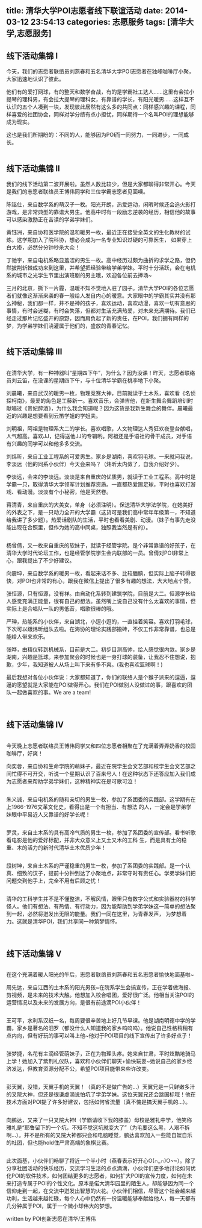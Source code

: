 title: 清华大学POI志愿者线下联谊活动
date: 2014-03-12 23:54:13
categories: 志愿服务
tags: [清华大学,志愿服务]
---
<h2>线下活动集锦 Ⅰ</h2>
<p>今天，我们的志愿者联络员刘燕春和五名清华大学POI志愿者在独峰咖啡厅小聚，大家迅速地认识了彼此。</p>
<p>他们有的爱打网球，有的整天和数学奋战，有的是学霸社工达人……这里有会拉小提琴的理科男，有会拉大提琴的理科女，有靠谱的学长，有阳光暖男……这样互不认识的五个人凑到一块，发现彼此居然有这么多的共同点：同样感兴趣的课程，同样喜爱的社团协会，同样对学分绩有点小担忧，同样期待一个名叫POI的理想能够成为现实。</p>
<p>这也是我们所期盼的：不同的人，能够因为POI而一同努力，一同进步，一同成长。</p>
<img src="http://pic.yupoo.com/285092800_v/DBDYU9f4/11sLcC.jpg" alt="">
<!--more-->
<br>
<h2>线下活动集锦 ⅠⅠ</h2>
<p>我们的线下活动第二波开展啦。虽然人数比较少，但是大家都聊得非常开心。今天是我们的志愿者联络员王博伟同学和三位学霸志愿者见面噢。</p>
<p>陈铭仕，来自数学系的萌汉子一枚。阳光开朗，热爱运动，闲暇时候还会追火影打游戏，是非常典型的靠谱大男生。他高中时有一段励志逆袭的经历，相信他的故事可以感染激励正在苦读的学弟学妹们。</p>
<p>黄钰洲，来自协和医学院的温和暖男一枚，最近正在接受全英文的生化教材的试炼。这学期加入了院科协，想必会成为一名专业知识过硬的可靠医生， 如果穿上白大褂，必然分分钟秒杀大众！</p>
<p>丁驰宇，来自电机系略显羞涩的男生一枚。高中经历过颇为曲折的求学之路，但仍然披荆斩棘成功来到这里，并希望把经验带给学弟学妹。平时十分活跃，会在电机系的城市之光学生节里出演班剧的男主哦，欢迎各位前去捧场~</p>
<p>三月的北京，撕下一片霾，温暖不知不觉地入驻了园子。清华大学POI的各位志愿者们就像这渐渐来袭的春一般给人发自内心的暖意。大家眼中的学霸其实并没有那么神秘，我们都一样，并不是神的孩子，喜欢运动，喜欢动漫，喜欢一切有意思的事情，有时会迷糊，有时会失落，但都对生活充满热爱，对未来充满期待。我们已经走过那片记忆盛开的原野，因而肩负起了新的责任，在POI，我们拥有同样的梦，为学弟学妹们浇灌属于他们的，盛放的青春记忆。</p>
<img src="http://pic.yupoo.com/285092800_v/DBlbCIFQ/D0B4f.jpg" alt="">
<br>
<h2>线下活动集锦 ⅠⅠⅠ</h2>
<img src="http://pic.yupoo.com/285092800_v/DBDZ4ayc/VfRc1.jpg" alt="">
<p>在清华大学，有一种神器叫“星期四下午”，为什么？因为没课！昨天，志愿者联络员刘云笛，在没课的星期四下午，与十位清华学霸在桃李地下小聚。</p>
<p>刘晨曦，来自武汉的暖男一枚，物理竞赛大神，目前就读于土木系，喜欢看《名侦探柯南》，最爱的角色是工藤新一。喜欢音乐，会弹吉他，在新生舞会舞蹈培训时献唱过《贵妃醉酒》，为什么我会知道呢？因为这货是我新生舞会的舞伴。晨曦最近的兴趣是想要看到云笛学姐的学姐夫。</p>
<p>刘明祖，阿祖是物理系大二的学长。喜欢唱歌，人文物理达人秀狂欢夜登台献唱，人气超高。喜欢JJ，记得送他JJ的专辑哟。阿祖还是手语社的骨干成员，对手语有兴趣的同学可以和他多多交流。</p>
<p>刘炜昕，来自工业工程系的可爱男生。家乡是湖南，喜欢羽毛球。一来就问我说，李淡远（他的同系小伙伴）今天会来吗？（炜昕太内敛了，自我介绍好少）。</p>
<p>李淡远，会来的李淡远。淡淡是来自重庆的优质男，就读于工业工程系。高中时是学霸一只，取得清华大学领军计划推荐资质。一直都热爱踢足球，平时也喜欢打游戏、看动漫。淡淡有个小秘密，他是天然卷。</p>
<p>蒋清青，来自重庆的大美女，单身（必须注明）。保送清华大学法学院，在她美好的外表之下，是一只动力全开的大学霸（这货可是我们高中常年年级第一，不知道给我讲了多少题）。热爱话剧队的生活，平时也看看美剧、动漫。（妹子有事先走没能出现在合照里，但作为她的高中同桌，独照我当然是有的）。</p>
<img src="http://pic.yupoo.com/285092800_v/DBDYUpKD/gmK2w.jpg" alt="">
<p>杨曾倩，又一枚来自重庆的软妹子，就读于经管学院。是个非常靠谱的好孩子，在清华大学时代论坛工作，也是经管学院学生会内联部的一员。曾倩对POI非常上心，跟我提出了不少好建议。</p>
<p>向震坤，来自数学系的暖男一枚，看起来话不多、比较腼腆，但实际上脑子转得很快，对POI也非常的有心，跟我在微信上提出了很多有趣的想法，大大地点个赞。</p>
<p>张恒源，只有恒源，没有祥。由自动化系转到建筑学院，目前是大二。恒源学长给人感觉充满正能量，很有自己的想法。虽然嘴上说自己没有什么太喜欢的事情，但实际上是合唱队一队的男低音，唱歌很棒的哦。</p>
<p>严珅，热能系的小伙伴，来自湖北，小逗小逗的，一直挂着笑容。喜欢打羽毛球，下次可以跟炜昕组队去啦。在海协的理论实践部搬砖，不仅工作非常靠谱，也总是能给人带来欢乐。</p>
<p>张晔，由精仪转到机械系，目前是大二。初步目测高帅，给人感觉很内敛。家乡是湖南，兴趣是篮球。来参加聚会的时候也是一身打球的装备，让我忍不住想说，抱歉，少年，我知道被人从场上叫下来有多不爽。(我也喜欢篮球啊！)</p>
<p>最后我想对各位小伙伴说：大家都知道了，你们的联络人是个猴子派来的逗逼，逗逼的愿望就是大家能在POI做得开心。我们在POI做别人没做过的事，跟喜欢的团队一起做喜欢的事。We are a team!</p>
<br>
<h2>线下活动集锦 Ⅳ</h2>
<img src="http://pic.yupoo.com/285092800_v/DBE1CWDJ/qh7Jy.jpg" alt="">
<p>今天晚上志愿者联络员王博伟同学又和四位志愿者相聚在了充满着弄弄奶香的校园咖啡厅，好爽！</p>
<p>向奕蓉，来自协和生命学院的萌妹子，最近在院学生会文艺部和校学生会文艺部之间忙得不可开交，听说一个星期认识了百来号人！在这种状态下还答应加入我们成为志愿者来帮助学弟学妹们，这种精神实在是可歌可泣！</p>
<img src="http://pic.yupoo.com/285092800_v/DBE1QP5u/111AmI.jpg" alt="">
<p>朱义诚，来自电机系的随和亲切的男生一枚，参加了系团委的实践部。这学期有在上1966-1976文革文化史，看得出是一个有担当、有想法 的人，一定会是学弟学妹眼中平易近人又靠谱的好学长呢！</p>
<img src="http://pic.yupoo.com/285092800_v/DBE1SF9I/VtbgA.jpg" alt="">
<p>罗灵，来自土木系的具有高冷气质的男生一枚，参加了系团委的宣传部。看书听歌看电影是他的爱好标配，并非大众意义上又土又木的工科 生，而是具有土的稳重、木的活力的新时代清华土木优质少年！</p>
<img src="http://pic.yupoo.com/285092800_v/DBE1TFiP/8TH0u.jpg" alt="">
<p>段树坤，来自土木系的严谨稳重的男生一枚，参加了系团委的实践部。是一个认真、细致的汉子，提前十分钟到达了小聚地点，非常守时有责任心。学弟学妹们把问题交到他手上，完全不用有后顾之忧！</p>
<img src="http://pic.yupoo.com/285092800_v/DBE1VAEH/I7jeC.jpg" alt="">
<p>清华的工科学生并不是不懂整洁，不解风情，眼里只有数字公式和实验器材的科学怪人。他们有想法、有热情、有行动力，因为能帮助到学弟学妹这一简单的想法聚到一起，必然将迸发出无限的能量。我们一同在这里，为青春发声， 为梦想着力。这就是清华POI，我们共享同一种筑梦情怀。 </p>
<br>
<h2>线下活动集锦 Ⅴ</h2>
<img src="http://pic.yupoo.com/285092800_v/DBXXe4k2/p4RNH.jpg" alt="">
<p>在这个充满着暖人阳光的午后，志愿者联络员刘燕春和五名志愿者愉快地面基啦~</p>
<p>周先达，来自江西的土木系的阳光男孩~在院系学生会搞宣传，正在学着做海报、剪视频，是未来的技术大触。他想加入校合唱团，爱好很广泛。他相当关注POI的运营情况以及未来的发展方向，是很有前途滴POI小伙伴！</p>
<img src="http://pic.yupoo.com/285092800_v/DBXXjxzj/bmiUo.jpg" alt="">
<p>王可平，水利系汉纸一名，每周要很辛苦地上好几节早课。他是湖南明德中学的学霸，家乡是著名的汨罗（都没什么人知道我的家乡呜呜呜）。他说自己性格稍稍有点内向，但有好玩的事可以叫上他~他对于POI项目的线下宣传出了许多好点子！</p>
<img src="http://pic.yupoo.com/285092800_v/DBXXkX3T/od2d3.jpg" alt="">
<p>张梦捷，名花有主滴经管萌妹子，正在为物理头疼。她来自甘肃，平时炫酷地骑马上学！她加入了紫荆礼仪队，喜欢和小伙伴们聊天+愉快玩耍~她说自己的家乡经济发达，但教育资源分配不公，希望POI项目能带来些许改变。</p>
<img src="http://pic.yupoo.com/285092800_v/DBXXngjg/tnBgw.jpg" alt="">
<p>彭天翼，没错，天翼手机的天翼！（真的不是做广告的...）天翼兄是一只鲜嫩多汁的叉院大神，但还是很谦虚滴说怕坑了学弟学妹。这位天翼兄还会跳国标哦！他在技术方面对POI提了许多好建议，包括如何省流量（真不愧是搞天翼手机的...）。</p>
<img src="http://pic.yupoo.com/285092800_v/DBXXok9n/fXFSf.jpg" alt="">
<p>向鹏达，又来了一只叉院大神!（学霸请收下我的膝盖）母校是雅礼中学，他笑称雅礼是“耶鲁留下的一个坑，不知不觉这坑就变大了”（为毛要这么黑，人艰不拆啊...）。并不是所有的叉院大神都只会和电脑睡觉，鹏达喜欢加入一些能自娱自乐的社团，但也能hold住严肃高端的象棋比赛。</p>
<img src="http://pic.yupoo.com/285092800_v/DBXXqzK0/FZdfh.jpg" alt="">
<p>此次面基，小伙伴们畅聊了将近一个半小时（燕春表示好开心O(∩_∩)O~~）。除了分享社团活动的快乐经历，交流学习生活的点点滴滴，小伙伴们更多地讨论如何优化POI的软件技术，如何团结更多的志愿者，如何扩大POI的宣传力度，如何在未来打造专属于POI的个性文化。原本是偌大清华园里的陌生人，却能够因为同一个信仰走到一起，在交流中迸发出智慧的火花。小伙伴们相信，尽管这个社会越来越功利，生活越来越忙碌，每个人心中仍然有一份温暖能够奉献给他人，每一天都有几分钟属于POI，属于一个微小却伟大的梦想。</p>
<footer>written by POI创新志愿在清华/王博伟</footer>
